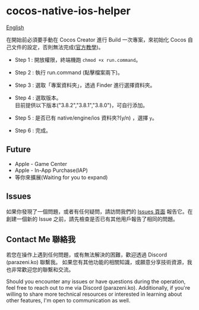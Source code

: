 # cocos-native-ios-helper
[English](./README_en.md)

在開始前必須要手動在 Cocos Creator 進行 Build 一次專案，來初始化 Cocos 自己文件的設定，否則無法完成([官方教學](https://docs.cocos.com/creator/manual/zh/editor/publish/ios/build-example-ios.html))。

- Step 1 : 開放權限，終端機跑 `chmod +x run.command`。

- Step 2 : 執行 run.command (點擊檔案兩下)。

- Step 3 : 選取「專案資料夾」，透過 Finder 進行選擇資料夾。

- Step 4 : 選取版本。<br>
目前提供以下版本("3.8.2","3.8.1","3.8.0")，可自行添加。

- Step 5 : 是否已有 native/engine/ios 資料夾?(y/n) ，選擇 `y`。

- Step 6 : 完成。

## Future
- Apple - Game Center
- Apple - In-App Purchase(IAP)
- 等你來擴展(Waiting for you to expand)

## Issues

如果你發現了一個問題，或者有任何疑問，請訪問我們的 [Issues 頁面](https://github.com/brentkao/cocos-native-ios-helper/issues) 報告它。在創建一個新的 Issue 之前，請先檢查是否已有其他用戶報告了相同的問題。

## Contact Me 聯絡我

若您在操作上遇到任何問題，或有無法解決的困難，歡迎透過 Discord (parazeni.ko) 聯繫我。
如果您有其他功能的相關知識，或願意分享技術資源，我也非常歡迎您的聯繫和交流。

Should you encounter any issues or have questions during the operation, feel free to reach out to me via Discord (parazeni.ko).
Additionally, if you're willing to share more technical resources or interested in learning about other features, I'm open to communication as well.
